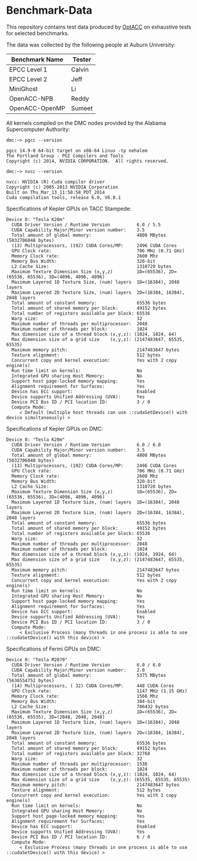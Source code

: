 # Benchmark-Data

This repository contains test data produced by
[OptACC](https://github.com/OptACC/OptACC) on exhaustive tests for selected
benchmarks.

The data was collected by the following people at Auburn University:

Benchmark Name | Tester
---------------|-------
EPCC Level 1   | Calvin
EPCC Level 2   | Jeff
MiniGhost      | Li
OpenACC-NPB    | Reddy
OpenACC-OpenMP | Sumeet

All kernels compiled on the DMC nodes provided by the Alabama Supercomputer
Authority:

    dmc:~> pgcc --version

    pgcc 14.9-0 64-bit target on x86-64 Linux -tp nehalem
    The Portland Group - PGI Compilers and Tools
    Copyright (c) 2014, NVIDIA CORPORATION.  All rights reserved.

    dmc:~> nvcc --version

    nvcc: NVIDIA (R) Cuda compiler driver
    Copyright (c) 2005-2013 NVIDIA Corporation
    Built on Thu_Mar_13_11:58:58_PDT_2014
    Cuda compilation tools, release 6.0, V6.0.1

Specifications of Kepler GPUs on TACC Stampede:

    Device 0: "Tesla K20m"
      CUDA Driver Version / Runtime Version          6.0 / 5.5
      CUDA Capability Major/Minor version number:    3.5
      Total amount of global memory:                 4800 MBytes (5032706048 bytes)
      (13) Multiprocessors, (192) CUDA Cores/MP:     2496 CUDA Cores
      GPU Clock rate:                                706 MHz (0.71 GHz)
      Memory Clock rate:                             2600 Mhz
      Memory Bus Width:                              320-bit
      L2 Cache Size:                                 1310720 bytes
      Maximum Texture Dimension Size (x,y,z)         1D=(65536), 2D=(65536, 65536), 3D=(4096, 4096, 4096)
      Maximum Layered 1D Texture Size, (num) layers  1D=(16384), 2048 layers
      Maximum Layered 2D Texture Size, (num) layers  2D=(16384, 16384), 2048 layers
      Total amount of constant memory:               65536 bytes
      Total amount of shared memory per block:       49152 bytes
      Total number of registers available per block: 65536
      Warp size:                                     32
      Maximum number of threads per multiprocessor:  2048
      Maximum number of threads per block:           1024
      Max dimension size of a thread block (x,y,z): (1024, 1024, 64)
      Max dimension size of a grid size    (x,y,z): (2147483647, 65535, 65535)
      Maximum memory pitch:                          2147483647 bytes
      Texture alignment:                             512 bytes
      Concurrent copy and kernel execution:          Yes with 2 copy engine(s)
      Run time limit on kernels:                     No
      Integrated GPU sharing Host Memory:            No
      Support host page-locked memory mapping:       Yes
      Alignment requirement for Surfaces:            Yes
      Device has ECC support:                        Enabled
      Device supports Unified Addressing (UVA):      Yes
      Device PCI Bus ID / PCI location ID:           3 / 0
      Compute Mode:
         < Default (multiple host threads can use ::cudaSetDevice() with device simultaneously) >

Specifications of Kepler GPUs on DMC:

    Device 0: "Tesla K20m"
      CUDA Driver Version / Runtime Version          6.0 / 6.0
      CUDA Capability Major/Minor version number:    3.5
      Total amount of global memory:                 4800 MBytes (5032706048 bytes)
      (13) Multiprocessors, (192) CUDA Cores/MP:     2496 CUDA Cores
      GPU Clock rate:                                706 MHz (0.71 GHz)
      Memory Clock rate:                             2600 Mhz
      Memory Bus Width:                              320-bit
      L2 Cache Size:                                 1310720 bytes
      Maximum Texture Dimension Size (x,y,z)         1D=(65536), 2D=(65536, 65536), 3D=(4096, 4096, 4096)
      Maximum Layered 1D Texture Size, (num) layers  1D=(16384), 2048 layers
      Maximum Layered 2D Texture Size, (num) layers  2D=(16384, 16384), 2048 layers
      Total amount of constant memory:               65536 bytes
      Total amount of shared memory per block:       49152 bytes
      Total number of registers available per block: 65536
      Warp size:                                     32
      Maximum number of threads per multiprocessor:  2048
      Maximum number of threads per block:           1024
      Max dimension size of a thread block (x,y,z): (1024, 1024, 64)
      Max dimension size of a grid size    (x,y,z): (2147483647, 65535, 65535)
      Maximum memory pitch:                          2147483647 bytes
      Texture alignment:                             512 bytes
      Concurrent copy and kernel execution:          Yes with 2 copy engine(s)
      Run time limit on kernels:                     No
      Integrated GPU sharing Host Memory:            No
      Support host page-locked memory mapping:       Yes
      Alignment requirement for Surfaces:            Yes
      Device has ECC support:                        Enabled
      Device supports Unified Addressing (UVA):      Yes
      Device PCI Bus ID / PCI location ID:           3 / 0
      Compute Mode:
         < Exclusive Process (many threads in one process is able to use ::cudaSetDevice() with this device) >

Specifications of Fermi GPUs on DMC:

    Device 0: "Tesla M2070"
      CUDA Driver Version / Runtime Version          6.0 / 6.0
      CUDA Capability Major/Minor version number:    2.0
      Total amount of global memory:                 5375 MBytes (5636554752 bytes)
      (14) Multiprocessors, ( 32) CUDA Cores/MP:     448 CUDA Cores
      GPU Clock rate:                                1147 MHz (1.15 GHz)
      Memory Clock rate:                             1566 Mhz
      Memory Bus Width:                              384-bit
      L2 Cache Size:                                 786432 bytes
      Maximum Texture Dimension Size (x,y,z)         1D=(65536), 2D=(65536, 65535), 3D=(2048, 2048, 2048)
      Maximum Layered 1D Texture Size, (num) layers  1D=(16384), 2048 layers
      Maximum Layered 2D Texture Size, (num) layers  2D=(16384, 16384), 2048 layers
      Total amount of constant memory:               65536 bytes
      Total amount of shared memory per block:       49152 bytes
      Total number of registers available per block: 32768
      Warp size:                                     32
      Maximum number of threads per multiprocessor:  1536
      Maximum number of threads per block:           1024
      Max dimension size of a thread block (x,y,z): (1024, 1024, 64)
      Max dimension size of a grid size    (x,y,z): (65535, 65535, 65535)
      Maximum memory pitch:                          2147483647 bytes
      Texture alignment:                             512 bytes
      Concurrent copy and kernel execution:          Yes with 2 copy engine(s)
      Run time limit on kernels:                     No
      Integrated GPU sharing Host Memory:            No
      Support host page-locked memory mapping:       Yes
      Alignment requirement for Surfaces:            Yes
      Device has ECC support:                        Enabled
      Device supports Unified Addressing (UVA):      Yes
      Device PCI Bus ID / PCI location ID:           6 / 0
      Compute Mode:
         < Exclusive Process (many threads in one process is able to use ::cudaSetDevice() with this device) >
